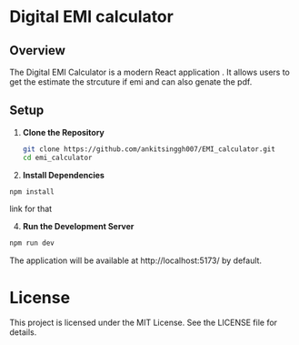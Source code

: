 # Digital EMI calculator

## Overview

The Digital EMI Calculator  is a modern React application . It allows users to get the estimate the strcuture if emi and can also genate the pdf.


## Setup

1. **Clone the Repository**

   ```bash
   git clone https://github.com/ankitsinggh007/EMI_calculator.git
   cd emi_calculator
   ```
2. **Install Dependencies**
```bash
npm install
```
 link for that 

 4. **Run the Development Server**

 ```bash
 npm run dev
```

The application will be available at http://localhost:5173/ by default.

# License
This project is licensed under the MIT License. See the LICENSE file for details.
